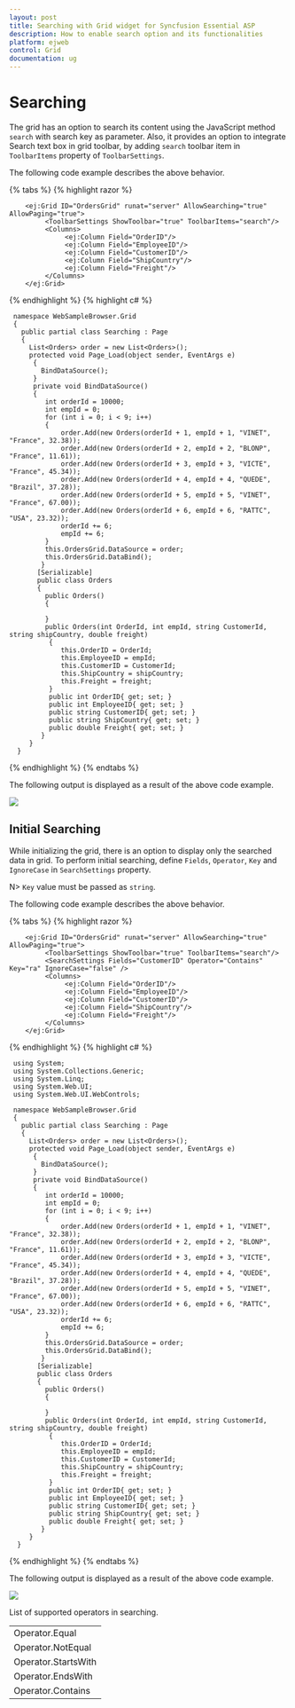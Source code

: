 ```yaml
---
layout: post
title: Searching with Grid widget for Syncfusion Essential ASP
description: How to enable search option and its functionalities
platform: ejweb
control: Grid
documentation: ug
--- 
```

# Searching

The grid has an option to search its content using the JavaScript method `search` with search key as parameter. Also, it provides an option to integrate Search text box in grid toolbar, by adding `search` toolbar item in `ToolbarItems` property of `ToolbarSettings`.

The following code example describes the above behavior.

{% tabs %} 
{% highlight razor %}

        <ej:Grid ID="OrdersGrid" runat="server" AllowSearching="true" AllowPaging="true"> 
             <ToolbarSettings ShowToolbar="true" ToolbarItems="search"/>
             <Columns>                
                  <ej:Column Field="OrderID"/>
                  <ej:Column Field="EmployeeID"/>
                  <ej:Column Field="CustomerID"/>                
                  <ej:Column Field="ShipCountry"/>
                  <ej:Column Field="Freight"/>
             </Columns>
        </ej:Grid>
{% endhighlight  %}
{% highlight c# %}

     namespace WebSampleBrowser.Grid
     {
       public partial class Searching : Page
       {
         List<Orders> order = new List<Orders>();
         protected void Page_Load(object sender, EventArgs e)
          {
            BindDataSource();
          }
          private void BindDataSource()
          {
             int orderId = 10000;
             int empId = 0;
             for (int i = 0; i < 9; i++)
             {
                 order.Add(new Orders(orderId + 1, empId + 1, "VINET", "France", 32.38));
                 order.Add(new Orders(orderId + 2, empId + 2, "BLONP", "France", 11.61));
                 order.Add(new Orders(orderId + 3, empId + 3, "VICTE", "France", 45.34));
                 order.Add(new Orders(orderId + 4, empId + 4, "QUEDE", "Brazil", 37.28));
                 order.Add(new Orders(orderId + 5, empId + 5, "VINET", "France", 67.00));
                 order.Add(new Orders(orderId + 6, empId + 6, "RATTC", "USA", 23.32));
                 orderId += 6;
                 empId += 6;
             }
             this.OrdersGrid.DataSource = order;
             this.OrdersGrid.DataBind();
            }
           [Serializable]
           public class Orders
           {
             public Orders()
             { 
            
             }
             public Orders(int OrderId, int empId, string CustomerId, string shipCountry, double freight)
              {
                 this.OrderID = OrderId;
                 this.EmployeeID = empId;
                 this.CustomerID = CustomerId;
                 this.ShipCountry = shipCountry;
                 this.Freight = freight;
              }
              public int OrderID{ get; set; }
              public int EmployeeID{ get; set; }
              public string CustomerID{ get; set; }
              public string ShipCountry{ get; set; }
              public double Freight{ get; set; }
            }
         }
      }
{% endhighlight  %}
{% endtabs %}

The following output is displayed as a result of the above code example.

![](searching_images/searching_img1.png)


## Initial Searching

While initializing the grid, there is an option to display only the searched data in grid. To perform initial searching, define `Fields`, `Operator`, `Key` and `IgnoreCase` in `SearchSettings` property.

 N> `Key` value must be passed as `string`.

The following code example describes the above behavior.

{% tabs %} 
{% highlight razor %}

        <ej:Grid ID="OrdersGrid" runat="server" AllowSearching="true" AllowPaging="true"> 
             <ToolbarSettings ShowToolbar="true" ToolbarItems="search"/>
             <SearchSettings Fields="CustomerID" Operator="Contains" Key="ra" IgnoreCase="false" />
             <Columns>                
                  <ej:Column Field="OrderID"/>
                  <ej:Column Field="EmployeeID"/>
                  <ej:Column Field="CustomerID"/>                
                  <ej:Column Field="ShipCountry"/>
                  <ej:Column Field="Freight"/>
             </Columns>
        </ej:Grid>
{% endhighlight  %}
{% highlight c# %}
		
     using System; 
     using System.Collections.Generic;  
     using System.Linq;
     using System.Web.UI;
     using System.Web.UI.WebControls;

     namespace WebSampleBrowser.Grid
     {
       public partial class Searching : Page
       {
         List<Orders> order = new List<Orders>();
         protected void Page_Load(object sender, EventArgs e)
          {
            BindDataSource();
          }
          private void BindDataSource()
          {
             int orderId = 10000;
             int empId = 0;
             for (int i = 0; i < 9; i++)
             {
                 order.Add(new Orders(orderId + 1, empId + 1, "VINET", "France", 32.38));
                 order.Add(new Orders(orderId + 2, empId + 2, "BLONP", "France", 11.61));
                 order.Add(new Orders(orderId + 3, empId + 3, "VICTE", "France", 45.34));
                 order.Add(new Orders(orderId + 4, empId + 4, "QUEDE", "Brazil", 37.28));
                 order.Add(new Orders(orderId + 5, empId + 5, "VINET", "France", 67.00));
                 order.Add(new Orders(orderId + 6, empId + 6, "RATTC", "USA", 23.32));
                 orderId += 6;
                 empId += 6;
             }
             this.OrdersGrid.DataSource = order;
             this.OrdersGrid.DataBind();
            }
           [Serializable]
           public class Orders
           {
             public Orders()
             { 
            
             }
             public Orders(int OrderId, int empId, string CustomerId, string shipCountry, double freight)
              {
                 this.OrderID = OrderId;
                 this.EmployeeID = empId;
                 this.CustomerID = CustomerId;
                 this.ShipCountry = shipCountry;
                 this.Freight = freight;
              }
              public int OrderID{ get; set; }
              public int EmployeeID{ get; set; }
              public string CustomerID{ get; set; }
              public string ShipCountry{ get; set; }
              public double Freight{ get; set; }
            }
         }
      }
{% endhighlight  %}
{% endtabs %}

The following output is displayed as a result of the above code example.

![](searching_images/searching_img2.png)


List of supported operators in searching.

<table>
 <tr>
<td>
Operator.Equal</td></tr>
<tr>
<td>
Operator.NotEqual</td></tr>
<tr>
<td>
Operator.StartsWith</td></tr>
<tr>
<td>
Operator.EndsWith</td></tr>
<tr>
<td>
Operator.Contains</td></tr>
</table>
